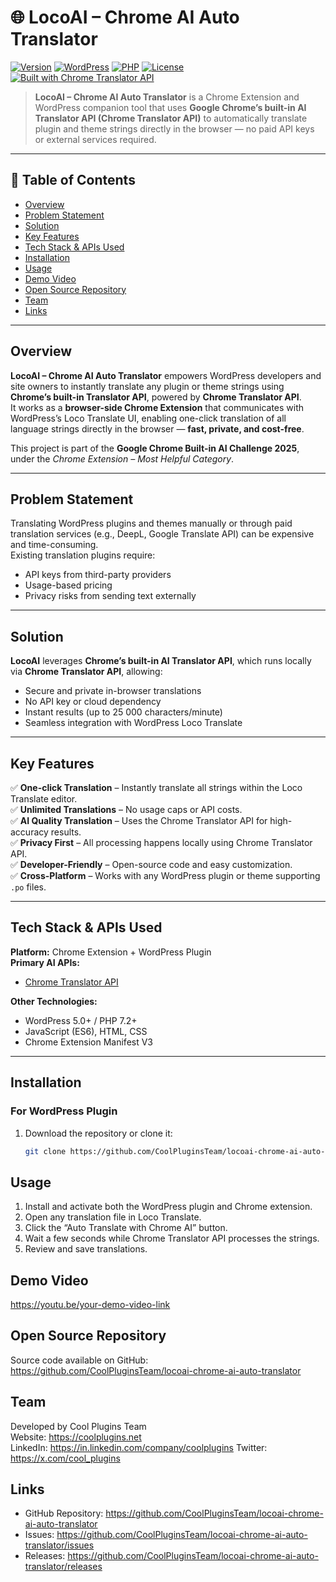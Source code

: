 # 🌐 LocoAI – Chrome AI Auto Translator

[![Version](https://img.shields.io/badge/version-1.0.0-blue.svg)](https://github.com/CoolPluginsTeam/locoai-chrome-ai-auto-translator/)
[![WordPress](https://img.shields.io/badge/WordPress-5.0%2B-blue.svg)](https://wordpress.org/)
[![PHP](https://img.shields.io/badge/PHP-7.2%2B-purple.svg)](https://php.net/)
[![License](https://img.shields.io/badge/License-GPL%20v2%2B-green.svg)](https://www.gnu.org/licenses/gpl-2.0.html)
[![Built with Chrome Translator API](https://img.shields.io/badge/Built%20with-Chrome%20Translator%20API-orange.svg)](https://developer.chrome.com/docs/ai/translator-api)

> **LocoAI – Chrome AI Auto Translator** is a Chrome Extension and WordPress companion tool that uses **Google Chrome’s built-in AI Translator API (Chrome Translator API)** to automatically translate plugin and theme strings directly in the browser — no paid API keys or external services required.

---

## 📘 Table of Contents

- [Overview](#overview)
- [Problem Statement](#problem-statement)
- [Solution](#solution)
- [Key Features](#key-features)
- [Tech Stack & APIs Used](#tech-stack--apis-used)
- [Installation](#installation)
- [Usage](#usage)
- [Demo Video](#demo-video)
- [Open Source Repository](#open-source-repository)
- [Team](#team)
- [Links](#links)

---

## Overview

**LocoAI – Chrome AI Auto Translator** empowers WordPress developers and site owners to instantly translate any plugin or theme strings using **Chrome’s built-in Translator API**, powered by **Chrome Translator API**.  
It works as a **browser-side Chrome Extension** that communicates with WordPress’s Loco Translate UI, enabling one-click translation of all language strings directly in the browser — **fast, private, and cost-free**.

This project is part of the **Google Chrome Built-in AI Challenge 2025**, under the *Chrome Extension – Most Helpful Category*.

---

## Problem Statement

Translating WordPress plugins and themes manually or through paid translation services (e.g., DeepL, Google Translate API) can be expensive and time-consuming.  
Existing translation plugins require:
- API keys from third-party providers  
- Usage-based pricing  
- Privacy risks from sending text externally  

---

## Solution

**LocoAI** leverages **Chrome’s built-in AI Translator API**, which runs locally via **Chrome Translator API**, allowing:
- Secure and private in-browser translations  
- No API key or cloud dependency  
- Instant results (up to 25 000 characters/minute)  
- Seamless integration with WordPress Loco Translate  

---

## Key Features

✅ **One-click Translation** – Instantly translate all strings within the Loco Translate editor.  
✅ **Unlimited Translations** – No usage caps or API costs.  
✅ **AI Quality Translation** – Uses the Chrome Translator API for high-accuracy results.  
✅ **Privacy First** – All processing happens locally using Chrome Translator API.  
✅ **Developer-Friendly** – Open-source code and easy customization.  
✅ **Cross-Platform** – Works with any WordPress plugin or theme supporting `.po` files.

---

## Tech Stack & APIs Used

**Platform:** Chrome Extension + WordPress Plugin  
**Primary AI APIs:**
- [Chrome Translator API](https://developer.chrome.com/docs/ai/translator-api)  


**Other Technologies:**
- WordPress 5.0+ / PHP 7.2+  
- JavaScript (ES6), HTML, CSS  
- Chrome Extension Manifest V3  

---

##  Installation

### For WordPress Plugin
1. Download the repository or clone it:
   ```bash
   git clone https://github.com/CoolPluginsTeam/locoai-chrome-ai-auto-translator.git


## Usage 

1. Install and activate both the WordPress plugin and Chrome extension.
2. Open any translation file in Loco Translate.
3. Click the “Auto Translate with Chrome AI” button.
4. Wait a few seconds while Chrome Translator API processes the strings.
5. Review and save translations.

## Demo Video
https://youtu.be/your-demo-video-link

## Open Source Repository
Source code available on GitHub:  
https://github.com/CoolPluginsTeam/locoai-chrome-ai-auto-translator

## Team 
Developed by Cool Plugins Team  
Website: https://coolplugins.net  
LinkedIn: https://in.linkedin.com/company/coolplugins
Twitter: https://x.com/cool_plugins

## Links
* GitHub Repository: https://github.com/CoolPluginsTeam/locoai-chrome-ai-auto-translator
* Issues: https://github.com/CoolPluginsTeam/locoai-chrome-ai-auto-translator/issues
* Releases: https://github.com/CoolPluginsTeam/locoai-chrome-ai-auto-translator/releases
